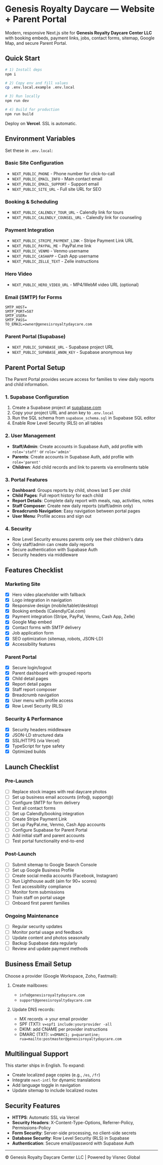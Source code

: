 # Genesis Royalty Daycare — Website + Parent Portal

Modern, responsive Next.js site for **Genesis Royalty Daycare Center LLC** with booking embeds, payment links, jobs, contact forms, sitemap, Google Map, and secure Parent Portal.

## Quick Start

```bash
# 1) Install deps
npm i

# 2) Copy env and fill values
cp .env.local.example .env.local

# 3) Run locally
npm run dev

# 4) Build for production
npm run build
```

Deploy on **Vercel**. SSL is automatic.

## Environment Variables

Set these in `.env.local`:

### Basic Site Configuration
- `NEXT_PUBLIC_PHONE` - Phone number for click-to-call
- `NEXT_PUBLIC_EMAIL_INFO` - Main contact email
- `NEXT_PUBLIC_EMAIL_SUPPORT` - Support email
- `NEXT_PUBLIC_SITE_URL` - Full site URL for SEO

### Booking & Scheduling
- `NEXT_PUBLIC_CALENDLY_TOUR_URL` - Calendly link for tours
- `NEXT_PUBLIC_CALENDLY_COUNSEL_URL` - Calendly link for counseling

### Payment Integration
- `NEXT_PUBLIC_STRIPE_PAYMENT_LINK` - Stripe Payment Link URL
- `NEXT_PUBLIC_PAYPAL_ME` - PayPal.me link
- `NEXT_PUBLIC_VENMO` - Venmo username
- `NEXT_PUBLIC_CASHAPP` - Cash App username
- `NEXT_PUBLIC_ZELLE_TEXT` - Zelle instructions

### Hero Video
- `NEXT_PUBLIC_HERO_VIDEO_URL` - MP4/WebM video URL (optional)

### Email (SMTP) for Forms
```
SMTP_HOST=
SMTP_PORT=587
SMTP_USER=
SMTP_PASS=
TO_EMAIL=owner@genesisroyaltydaycare.com
```

### Parent Portal (Supabase)
- `NEXT_PUBLIC_SUPABASE_URL` - Supabase project URL
- `NEXT_PUBLIC_SUPABASE_ANON_KEY` - Supabase anonymous key

## Parent Portal Setup

The Parent Portal provides secure access for families to view daily reports and child information.

### 1. Supabase Configuration
1. Create a Supabase project at [supabase.com](https://supabase.com)
2. Copy your project URL and anon key to `.env.local`
3. Run the SQL schema from `supabase_schema.sql` in Supabase SQL editor
4. Enable Row Level Security (RLS) on all tables

### 2. User Management
- **Staff/Admin**: Create accounts in Supabase Auth, add profile with `role='staff'` or `role='admin'`
- **Parents**: Create accounts in Supabase Auth, add profile with `role='parent'`
- **Children**: Add child records and link to parents via enrollments table

### 3. Portal Features
- **Dashboard**: Groups reports by child, shows last 5 per child
- **Child Pages**: Full report history for each child
- **Report Details**: Complete daily report with meals, nap, activities, notes
- **Staff Composer**: Create new daily reports (staff/admin only)
- **Breadcrumb Navigation**: Easy navigation between portal pages
- **User Menu**: Profile access and sign out

### 4. Security
- Row Level Security ensures parents only see their children's data
- Only staff/admin can create daily reports
- Secure authentication with Supabase Auth
- Security headers via middleware

## Features Checklist

### Marketing Site
- [x] Hero video placeholder with fallback
- [x] Logo integration in navigation
- [x] Responsive design (mobile/tablet/desktop)
- [x] Booking embeds (Calendly/Cal.com)
- [x] Payment integration (Stripe, PayPal, Venmo, Cash App, Zelle)
- [x] Google Map embed
- [x] Contact forms with SMTP delivery
- [x] Job application form
- [x] SEO optimization (sitemap, robots, JSON-LD)
- [x] Accessibility features

### Parent Portal
- [x] Secure login/logout
- [x] Parent dashboard with grouped reports
- [x] Child detail pages
- [x] Report detail pages
- [x] Staff report composer
- [x] Breadcrumb navigation
- [x] User menu with profile access
- [x] Row Level Security (RLS)

### Security & Performance
- [x] Security headers middleware
- [x] JSON-LD structured data
- [x] SSL/HTTPS (via Vercel)
- [x] TypeScript for type safety
- [x] Optimized builds

## Launch Checklist

### Pre-Launch
- [ ] Replace stock images with real daycare photos
- [ ] Set up business email accounts (info@, support@)
- [ ] Configure SMTP for form delivery
- [ ] Test all contact forms
- [ ] Set up Calendly/booking integration
- [ ] Create Stripe Payment Link
- [ ] Set up PayPal.me, Venmo, Cash App accounts
- [ ] Configure Supabase for Parent Portal
- [ ] Add initial staff and parent accounts
- [ ] Test portal functionality end-to-end

### Post-Launch
- [ ] Submit sitemap to Google Search Console
- [ ] Set up Google Business Profile
- [ ] Create social media accounts (Facebook, Instagram)
- [ ] Run Lighthouse audit (aim for 90+ scores)
- [ ] Test accessibility compliance
- [ ] Monitor form submissions
- [ ] Train staff on portal usage
- [ ] Onboard first parent families

### Ongoing Maintenance
- [ ] Regular security updates
- [ ] Monitor portal usage and feedback
- [ ] Update content and photos seasonally
- [ ] Backup Supabase data regularly
- [ ] Review and update payment methods

## Business Email Setup

Choose a provider (Google Workspace, Zoho, Fastmail):

1. Create mailboxes:
   - `info@genesisroyaltydaycare.com`
   - `support@genesisroyaltydaycare.com`

2. Update DNS records:
   - MX records → your email provider
   - SPF (TXT): `v=spf1 include:yourprovider -all`
   - DKIM: add CNAME per provider instructions
   - DMARC (TXT): `v=DMARC1; p=quarantine; rua=mailto:postmaster@genesisroyaltydaycare.com`

## Multilingual Support

This starter ships in English. To expand:
- Create localized page copies (e.g., `/es`, `/fr`) 
- Integrate `next-intl` for dynamic translations
- Add language toggle in navigation
- Update sitemap to include localized routes

## Security Features

- **HTTPS**: Automatic SSL via Vercel
- **Security Headers**: X-Content-Type-Options, Referrer-Policy, Permissions-Policy
- **Form Security**: Server-side processing, no client-side secrets
- **Database Security**: Row Level Security (RLS) in Supabase
- **Authentication**: Secure email/password with Supabase Auth

---

© Genesis Royalty Daycare Center LLC | Powered by Visnec Global
